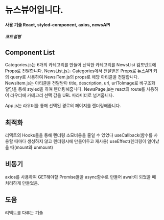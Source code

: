 <h1> 뉴스뷰어입니다. </h1>
<h4>
사용 기술 
React, styled-component, axios, newsAPI
</h4>
<h5> 코드설명 </h5>

Component List
---------------
Categories.js는 6개의 카테고리를 만들어 선택한 카테고리를 NewsLIst 컴포넌트에 Props로 전달합니다.
NewsList.js는 Categories에서 전달받은 Props로 뉴스API 키의 query로 사용하여 NewsITem.js의 props로 해당 아티클을 전달합니다.
NewsItem.js는 아티클을 전달받아 title, description, url, urlToImage로 비구조화 할당을 통해 styled을 하여 렌더링해줍니다.
NewsPage.js는 react의 route를 사용하여 라우터에 카테고리 선택 값을 URL 파라미터로 넘겨줍니다. 

App.js는 라우터를 통해 선택된 경로의 페이지를 렌더링해줍니다.



최적화
--------
리액트의 Hooks들을 통해 렌더링 소모비용을 줄일 수 있었다
useCallback(함수를 사용할 때마다 생성하지 않고 렌더링시에 만들어두고 재사용)
useEffect(렌더링이 일어났을 때(mount와 unmount)

비동기
------
axios를 사용하여 GET해야할 Promise들을 async함수로 만들어 await이 되었을 때 처리하게 만들었음.


도움
-------
리액트를 다루는 기술 
